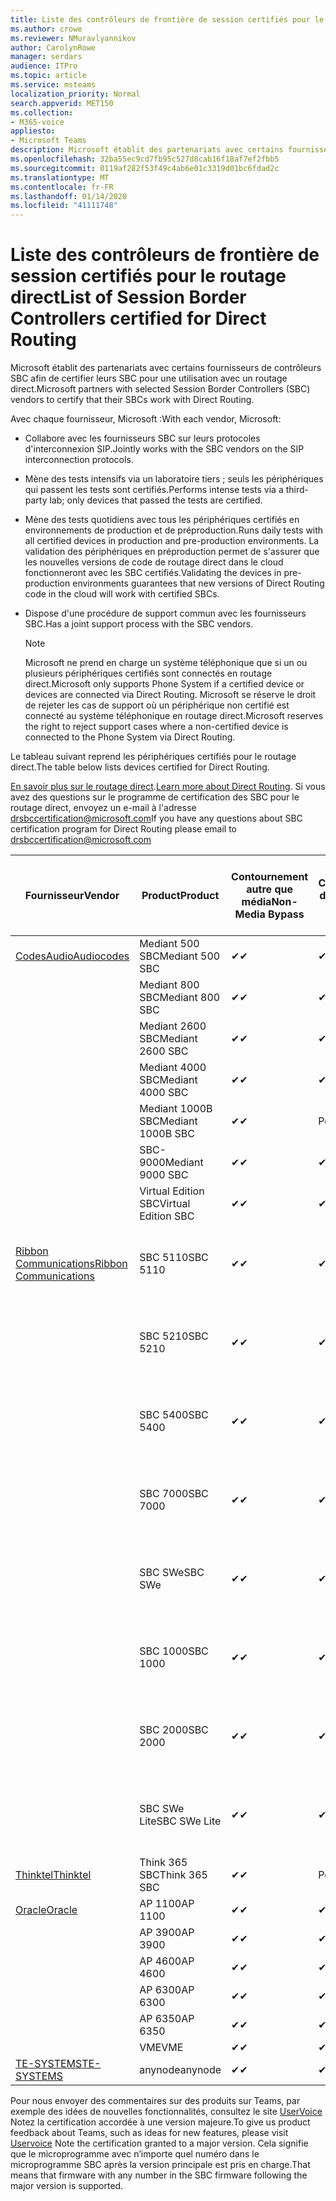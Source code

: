 ```yaml
---
title: Liste des contrôleurs de frontière de session certifiés pour le routage direct
ms.author: crowe
ms.reviewer: NMuravlyannikov
author: CarolynRowe
manager: serdars
audience: ITPro
ms.topic: article
ms.service: msteams
localization_priority: Normal
search.appverid: MET150
ms.collection:
- M365-voice
appliesto:
- Microsoft Teams
description: Microsoft établit des partenariats avec certains fournisseurs de contrôleurs SBC afin de certifier que leurs produits fonctionnent avec un routage direct.
ms.openlocfilehash: 32ba55ec9cd7fb95c527d8cab16f18af7ef2fbb5
ms.sourcegitcommit: 0119af282f53f49c4ab6e01c3319d01bc6fdad2c
ms.translationtype: MT
ms.contentlocale: fr-FR
ms.lasthandoff: 01/14/2020
ms.locfileid: "41111748"
---
```

# <a name="list-of-session-border-controllers-certified-for-direct-routing"></a><span data-ttu-id="8aa41-103">Liste des contrôleurs de frontière de session certifiés pour le routage direct</span><span class="sxs-lookup"><span data-stu-id="8aa41-103">List of Session Border Controllers certified for Direct Routing</span></span>

<span data-ttu-id="8aa41-104">Microsoft établit des partenariats avec certains fournisseurs de contrôleurs SBC afin de certifier leurs SBC pour une utilisation avec un routage direct.</span><span class="sxs-lookup"><span data-stu-id="8aa41-104">Microsoft partners with selected Session Border Controllers (SBC) vendors to certify that their SBCs work with Direct Routing.</span></span> 

<span data-ttu-id="8aa41-105">Avec chaque fournisseur, Microsoft :</span><span class="sxs-lookup"><span data-stu-id="8aa41-105">With each vendor, Microsoft:</span></span> 

- <span data-ttu-id="8aa41-106">Collabore avec les fournisseurs SBC sur leurs protocoles d'interconnexion SIP.</span><span class="sxs-lookup"><span data-stu-id="8aa41-106">Jointly works with the SBC vendors on the SIP interconnection protocols.</span></span>
- <span data-ttu-id="8aa41-107">Mène des tests intensifs via un laboratoire tiers ; seuls les périphériques qui passent les tests sont certifiés.</span><span class="sxs-lookup"><span data-stu-id="8aa41-107">Performs intense tests via a third-party lab; only devices that passed the tests are certified.</span></span> 
- <span data-ttu-id="8aa41-108">Mène des tests quotidiens avec tous les périphériques certifiés en environnements de production et de préproduction.</span><span class="sxs-lookup"><span data-stu-id="8aa41-108">Runs daily tests with all certified devices in production and pre-production environments.</span></span> <span data-ttu-id="8aa41-109">La validation des périphériques en préproduction permet de s'assurer que les nouvelles versions de code de routage direct dans le cloud fonctionneront avec les SBC certifiés.</span><span class="sxs-lookup"><span data-stu-id="8aa41-109">Validating the devices in pre-production environments guarantees that new versions of Direct Routing code in the cloud will work with certified SBCs.</span></span> 
- <span data-ttu-id="8aa41-110">Dispose d'une procédure de support commun avec les fournisseurs SBC.</span><span class="sxs-lookup"><span data-stu-id="8aa41-110">Has a joint support process with the SBC vendors.</span></span>


  > [!NOTE]
  > <span data-ttu-id="8aa41-111">Microsoft ne prend en charge un système téléphonique que si un ou plusieurs périphériques certifiés sont connectés en routage direct.</span><span class="sxs-lookup"><span data-stu-id="8aa41-111">Microsoft only supports Phone System if a certified device or devices are connected via Direct Routing.</span></span> <span data-ttu-id="8aa41-112">Microsoft se réserve le droit de rejeter les cas de support où un périphérique non certifié est connecté au système téléphonique en routage direct.</span><span class="sxs-lookup"><span data-stu-id="8aa41-112">Microsoft reserves the right to reject support cases where a non-certified device is connected to the Phone System via Direct Routing.</span></span> 

<span data-ttu-id="8aa41-113">Le tableau suivant reprend les périphériques certifiés pour le routage direct.</span><span class="sxs-lookup"><span data-stu-id="8aa41-113">The table below lists devices certified for Direct Routing.</span></span> 

<span data-ttu-id="8aa41-114">[En savoir plus sur le routage direct](https://aka.ms/dr).</span><span class="sxs-lookup"><span data-stu-id="8aa41-114">[Learn more about Direct Routing](https://aka.ms/dr).</span></span> <span data-ttu-id="8aa41-115">Si vous avez des questions sur le programme de certification des SBC pour le routage direct, envoyez un e-mail à l'adresse drsbccertification@microsoft.com</span><span class="sxs-lookup"><span data-stu-id="8aa41-115">If you have any questions about SBC certification program for Direct Routing please email to drsbccertification@microsoft.com</span></span>


|                                                       <span data-ttu-id="8aa41-116">Fournisseur</span><span class="sxs-lookup"><span data-stu-id="8aa41-116">Vendor</span></span>                                                        |       <span data-ttu-id="8aa41-117">Product</span><span class="sxs-lookup"><span data-stu-id="8aa41-117">Product</span></span>       | <span data-ttu-id="8aa41-118">Contournement autre que média</span><span class="sxs-lookup"><span data-stu-id="8aa41-118">Non-Media Bypass</span></span> | <span data-ttu-id="8aa41-119">Contournement de média</span><span class="sxs-lookup"><span data-stu-id="8aa41-119">Media Bypass</span></span> | <span data-ttu-id="8aa41-120">Version du logiciel</span><span class="sxs-lookup"><span data-stu-id="8aa41-120">Software Version</span></span> | <span data-ttu-id="8aa41-121">Vaidated avec les fournisseurs E911</span><span class="sxs-lookup"><span data-stu-id="8aa41-121">Vaidated with E911 providers</span></span> | <span data-ttu-id="8aa41-122">ELIN compatible</span><span class="sxs-lookup"><span data-stu-id="8aa41-122">ELIN capable</span></span>
|---------------------------------------------------------------------------------------------------------------------|---------------------|------------------|--------------|------------------|-----------------|------------------|
| [<span data-ttu-id="8aa41-123">CodesAudio</span><span class="sxs-lookup"><span data-stu-id="8aa41-123">Audiocodes</span></span>](https://www.audiocodes.com/solutions-products/products/products-for-microsoft-365/direct-routing-for-microsoft-teams) |   <span data-ttu-id="8aa41-124">Mediant 500 SBC</span><span class="sxs-lookup"><span data-stu-id="8aa41-124">Mediant 500 SBC</span></span>   |     <span data-ttu-id="8aa41-125">&#10004;</span><span class="sxs-lookup"><span data-stu-id="8aa41-125">&#10004;</span></span>     |   <span data-ttu-id="8aa41-126">&#10004;</span><span class="sxs-lookup"><span data-stu-id="8aa41-126">&#10004;</span></span>    |  <span data-ttu-id="8aa41-127">7.20 a. 250</span><span class="sxs-lookup"><span data-stu-id="8aa41-127">7.20A.250</span></span>   |
|                                                                                                                     |   <span data-ttu-id="8aa41-128">Mediant 800 SBC</span><span class="sxs-lookup"><span data-stu-id="8aa41-128">Mediant 800 SBC</span></span>   |     <span data-ttu-id="8aa41-129">&#10004;</span><span class="sxs-lookup"><span data-stu-id="8aa41-129">&#10004;</span></span>     |   <span data-ttu-id="8aa41-130">&#10004;</span><span class="sxs-lookup"><span data-stu-id="8aa41-130">&#10004;</span></span>     |  <span data-ttu-id="8aa41-131">7.20 a. 250</span><span class="sxs-lookup"><span data-stu-id="8aa41-131">7.20A.250</span></span>   |    |    |
|                                                                                                                     |  <span data-ttu-id="8aa41-132">Mediant 2600 SBC</span><span class="sxs-lookup"><span data-stu-id="8aa41-132">Mediant 2600 SBC</span></span>   |     <span data-ttu-id="8aa41-133">&#10004;</span><span class="sxs-lookup"><span data-stu-id="8aa41-133">&#10004;</span></span>     |   <span data-ttu-id="8aa41-134">&#10004;</span><span class="sxs-lookup"><span data-stu-id="8aa41-134">&#10004;</span></span>    |  <span data-ttu-id="8aa41-135">7.20 a. 250</span><span class="sxs-lookup"><span data-stu-id="8aa41-135">7.20A.250</span></span>   |     |    |    
|                                                                                                                     |  <span data-ttu-id="8aa41-136">Mediant 4000 SBC</span><span class="sxs-lookup"><span data-stu-id="8aa41-136">Mediant 4000 SBC</span></span>   |     <span data-ttu-id="8aa41-137">&#10004;</span><span class="sxs-lookup"><span data-stu-id="8aa41-137">&#10004;</span></span>     |   <span data-ttu-id="8aa41-138">&#10004;</span><span class="sxs-lookup"><span data-stu-id="8aa41-138">&#10004;</span></span>     |  <span data-ttu-id="8aa41-139">7.20 a. 250</span><span class="sxs-lookup"><span data-stu-id="8aa41-139">7.20A.250</span></span>   |     |    |    
|                                                                                                                     | <span data-ttu-id="8aa41-140">Mediant 1000B SBC</span><span class="sxs-lookup"><span data-stu-id="8aa41-140">Mediant 1000B  SBC</span></span>  |     <span data-ttu-id="8aa41-141">&#10004;</span><span class="sxs-lookup"><span data-stu-id="8aa41-141">&#10004;</span></span>     |   <span data-ttu-id="8aa41-142">Pending</span><span class="sxs-lookup"><span data-stu-id="8aa41-142">Pending</span></span>     |  <span data-ttu-id="8aa41-143">7.20 a. 250</span><span class="sxs-lookup"><span data-stu-id="8aa41-143">7.20A.250</span></span>  |    |    |    
|                                                                                                                     | <span data-ttu-id="8aa41-144">SBC-9000</span><span class="sxs-lookup"><span data-stu-id="8aa41-144">Mediant 9000  SBC</span></span>  |     <span data-ttu-id="8aa41-145">&#10004;</span><span class="sxs-lookup"><span data-stu-id="8aa41-145">&#10004;</span></span>     |   <span data-ttu-id="8aa41-146">&#10004;</span><span class="sxs-lookup"><span data-stu-id="8aa41-146">&#10004;</span></span>     |  <span data-ttu-id="8aa41-147">7.20 a. 250</span><span class="sxs-lookup"><span data-stu-id="8aa41-147">7.20A.250</span></span>   |    |    |                                                                       
|                                                                                                                     | <span data-ttu-id="8aa41-148">Virtual Edition SBC</span><span class="sxs-lookup"><span data-stu-id="8aa41-148">Virtual Edition SBC</span></span> |     <span data-ttu-id="8aa41-149">&#10004;</span><span class="sxs-lookup"><span data-stu-id="8aa41-149">&#10004;</span></span>     |   <span data-ttu-id="8aa41-150">&#10004;</span><span class="sxs-lookup"><span data-stu-id="8aa41-150">&#10004;</span></span>     |  <span data-ttu-id="8aa41-151">7.20 a. 250</span><span class="sxs-lookup"><span data-stu-id="8aa41-151">7.20A.250</span></span> |    |    |    
|  [<span data-ttu-id="8aa41-152">Ribbon Communications</span><span class="sxs-lookup"><span data-stu-id="8aa41-152">Ribbon Communications</span></span>](https://ribboncommunications.com/solutions/enterprise-solutions/microsoft-skype-business)  |      <span data-ttu-id="8aa41-153">SBC 5110</span><span class="sxs-lookup"><span data-stu-id="8aa41-153">SBC 5110</span></span>       |     <span data-ttu-id="8aa41-154">&#10004;</span><span class="sxs-lookup"><span data-stu-id="8aa41-154">&#10004;</span></span>     |   <span data-ttu-id="8aa41-155">&#10004;</span><span class="sxs-lookup"><span data-stu-id="8aa41-155">&#10004;</span></span>    |       <span data-ttu-id="8aa41-156">V 7.2</span><span class="sxs-lookup"><span data-stu-id="8aa41-156">V7.2</span></span>       |  <span data-ttu-id="8aa41-157">Intrado ERS</span><span class="sxs-lookup"><span data-stu-id="8aa41-157">Intrado ERS</span></span> <br><span data-ttu-id="8aa41-158">Intrado EGW</span><span class="sxs-lookup"><span data-stu-id="8aa41-158">Intrado EGW</span></span> |   <span data-ttu-id="8aa41-159">Non</span><span class="sxs-lookup"><span data-stu-id="8aa41-159">No</span></span> |    
|                                                                                                                     |      <span data-ttu-id="8aa41-160">SBC 5210</span><span class="sxs-lookup"><span data-stu-id="8aa41-160">SBC 5210</span></span>       |     <span data-ttu-id="8aa41-161">&#10004;</span><span class="sxs-lookup"><span data-stu-id="8aa41-161">&#10004;</span></span>     |  <span data-ttu-id="8aa41-162">&#10004;</span><span class="sxs-lookup"><span data-stu-id="8aa41-162">&#10004;</span></span>    |       <span data-ttu-id="8aa41-163">V 7.2</span><span class="sxs-lookup"><span data-stu-id="8aa41-163">V7.2</span></span>       |   <span data-ttu-id="8aa41-164">Intrado ERS</span><span class="sxs-lookup"><span data-stu-id="8aa41-164">Intrado ERS</span></span> <br><span data-ttu-id="8aa41-165">Intrado EGW</span><span class="sxs-lookup"><span data-stu-id="8aa41-165">Intrado EGW</span></span>  | <span data-ttu-id="8aa41-166">Non</span><span class="sxs-lookup"><span data-stu-id="8aa41-166">No</span></span>   |    
|                                                                                                                     |      <span data-ttu-id="8aa41-167">SBC 5400</span><span class="sxs-lookup"><span data-stu-id="8aa41-167">SBC 5400</span></span>       |     <span data-ttu-id="8aa41-168">&#10004;</span><span class="sxs-lookup"><span data-stu-id="8aa41-168">&#10004;</span></span>     |   <span data-ttu-id="8aa41-169">&#10004;</span><span class="sxs-lookup"><span data-stu-id="8aa41-169">&#10004;</span></span>   |       <span data-ttu-id="8aa41-170">V 7.2</span><span class="sxs-lookup"><span data-stu-id="8aa41-170">V7.2</span></span>       |  <span data-ttu-id="8aa41-171">Intrado ERS</span><span class="sxs-lookup"><span data-stu-id="8aa41-171">Intrado ERS</span></span> <br><span data-ttu-id="8aa41-172">Intrado EGW</span><span class="sxs-lookup"><span data-stu-id="8aa41-172">Intrado EGW</span></span>    |<span data-ttu-id="8aa41-173">Non</span><span class="sxs-lookup"><span data-stu-id="8aa41-173">No</span></span>|    
|                                                                                                                     |      <span data-ttu-id="8aa41-174">SBC 7000</span><span class="sxs-lookup"><span data-stu-id="8aa41-174">SBC 7000</span></span>       |     <span data-ttu-id="8aa41-175">&#10004;</span><span class="sxs-lookup"><span data-stu-id="8aa41-175">&#10004;</span></span>     |   <span data-ttu-id="8aa41-176">&#10004;</span><span class="sxs-lookup"><span data-stu-id="8aa41-176">&#10004;</span></span>    |       <span data-ttu-id="8aa41-177">V 7.2</span><span class="sxs-lookup"><span data-stu-id="8aa41-177">V7.2</span></span>       |   <span data-ttu-id="8aa41-178">Intrado ERS</span><span class="sxs-lookup"><span data-stu-id="8aa41-178">Intrado ERS</span></span> <br><span data-ttu-id="8aa41-179">Intrado EGW</span><span class="sxs-lookup"><span data-stu-id="8aa41-179">Intrado EGW</span></span>  |  <span data-ttu-id="8aa41-180">Non</span><span class="sxs-lookup"><span data-stu-id="8aa41-180">No</span></span>  |    
|                                                                                                                     |       <span data-ttu-id="8aa41-181">SBC SWe</span><span class="sxs-lookup"><span data-stu-id="8aa41-181">SBC SWe</span></span>       |     <span data-ttu-id="8aa41-182">&#10004;</span><span class="sxs-lookup"><span data-stu-id="8aa41-182">&#10004;</span></span>     |   <span data-ttu-id="8aa41-183">&#10004;</span><span class="sxs-lookup"><span data-stu-id="8aa41-183">&#10004;</span></span>   |       <span data-ttu-id="8aa41-184">V 7.2</span><span class="sxs-lookup"><span data-stu-id="8aa41-184">V7.2</span></span>       |   <span data-ttu-id="8aa41-185">Intrado ERS</span><span class="sxs-lookup"><span data-stu-id="8aa41-185">Intrado ERS</span></span> <br><span data-ttu-id="8aa41-186">Intrado EGW</span><span class="sxs-lookup"><span data-stu-id="8aa41-186">Intrado EGW</span></span> |   <span data-ttu-id="8aa41-187">Non</span><span class="sxs-lookup"><span data-stu-id="8aa41-187">No</span></span> |    
|                                                                                                                     |      <span data-ttu-id="8aa41-188">SBC 1000</span><span class="sxs-lookup"><span data-stu-id="8aa41-188">SBC 1000</span></span>       |     <span data-ttu-id="8aa41-189">&#10004;</span><span class="sxs-lookup"><span data-stu-id="8aa41-189">&#10004;</span></span>     |   <span data-ttu-id="8aa41-190">&#10004;</span><span class="sxs-lookup"><span data-stu-id="8aa41-190">&#10004;</span></span>    |      <span data-ttu-id="8aa41-191">v8.0.1</span><span class="sxs-lookup"><span data-stu-id="8aa41-191">v8.0.1</span></span>     |  <span data-ttu-id="8aa41-192">Intrado ERS</span><span class="sxs-lookup"><span data-stu-id="8aa41-192">Intrado ERS</span></span> <br><span data-ttu-id="8aa41-193">Intrado EGW</span><span class="sxs-lookup"><span data-stu-id="8aa41-193">Intrado EGW</span></span>   |  <span data-ttu-id="8aa41-194">Pending</span><span class="sxs-lookup"><span data-stu-id="8aa41-194">Pending</span></span>  |    
|                                                                                                                     |      <span data-ttu-id="8aa41-195">SBC 2000</span><span class="sxs-lookup"><span data-stu-id="8aa41-195">SBC 2000</span></span>       |     <span data-ttu-id="8aa41-196">&#10004;</span><span class="sxs-lookup"><span data-stu-id="8aa41-196">&#10004;</span></span>     |   <span data-ttu-id="8aa41-197">&#10004;</span><span class="sxs-lookup"><span data-stu-id="8aa41-197">&#10004;</span></span>   |     <span data-ttu-id="8aa41-198">v8.0.1</span><span class="sxs-lookup"><span data-stu-id="8aa41-198">v8.0.1</span></span>     |  <span data-ttu-id="8aa41-199">Intrado ERS</span><span class="sxs-lookup"><span data-stu-id="8aa41-199">Intrado ERS</span></span> <br><span data-ttu-id="8aa41-200">Intrado EGW</span><span class="sxs-lookup"><span data-stu-id="8aa41-200">Intrado EGW</span></span>  |  <span data-ttu-id="8aa41-201">Pending</span><span class="sxs-lookup"><span data-stu-id="8aa41-201">Pending</span></span>  |    
|                                                                                                                     |    <span data-ttu-id="8aa41-202">SBC SWe Lite</span><span class="sxs-lookup"><span data-stu-id="8aa41-202">SBC SWe Lite</span></span>     |     <span data-ttu-id="8aa41-203">&#10004;</span><span class="sxs-lookup"><span data-stu-id="8aa41-203">&#10004;</span></span>     |  <span data-ttu-id="8aa41-204">&#10004;</span><span class="sxs-lookup"><span data-stu-id="8aa41-204">&#10004;</span></span>    |      <span data-ttu-id="8aa41-205">v8.0.1</span><span class="sxs-lookup"><span data-stu-id="8aa41-205">v8.0.1</span></span>    |  <span data-ttu-id="8aa41-206">Intrado ERS</span><span class="sxs-lookup"><span data-stu-id="8aa41-206">Intrado ERS</span></span> <br><span data-ttu-id="8aa41-207">Intrado EGW</span><span class="sxs-lookup"><span data-stu-id="8aa41-207">Intrado EGW</span></span>   |  <span data-ttu-id="8aa41-208">Pending</span><span class="sxs-lookup"><span data-stu-id="8aa41-208">Pending</span></span>  |    
|                     [<span data-ttu-id="8aa41-209">Thinktel</span><span class="sxs-lookup"><span data-stu-id="8aa41-209">Thinktel</span></span>](https://www.thinktel.ca/services/think-365/think-365-overview/)                      |    <span data-ttu-id="8aa41-210">Think 365 SBC</span><span class="sxs-lookup"><span data-stu-id="8aa41-210">Think 365 SBC</span></span>    |     <span data-ttu-id="8aa41-211">&#10004;</span><span class="sxs-lookup"><span data-stu-id="8aa41-211">&#10004;</span></span>     |   <span data-ttu-id="8aa41-212">Pending</span><span class="sxs-lookup"><span data-stu-id="8aa41-212">Pending</span></span>    |       <span data-ttu-id="8aa41-213">V1.4</span><span class="sxs-lookup"><span data-stu-id="8aa41-213">V1.4</span></span>       |     |    |    
|                     [<span data-ttu-id="8aa41-214">Oracle</span><span class="sxs-lookup"><span data-stu-id="8aa41-214">Oracle</span></span>](https://www.oracle.com/industries/communications/enterprise-session-border-controller/microsoft.html)                      |    <span data-ttu-id="8aa41-215">AP 1100</span><span class="sxs-lookup"><span data-stu-id="8aa41-215">AP 1100</span></span>      |    <span data-ttu-id="8aa41-216">&#10004;</span><span class="sxs-lookup"><span data-stu-id="8aa41-216">&#10004;</span></span>     |    <span data-ttu-id="8aa41-217">&#10004;</span><span class="sxs-lookup"><span data-stu-id="8aa41-217">&#10004;</span></span>    |   <span data-ttu-id="8aa41-218">8.3.0.0.1</span><span class="sxs-lookup"><span data-stu-id="8aa41-218">8.3.0.0.1</span></span> |    |    |    
|                                                                                                                    |    <span data-ttu-id="8aa41-219">AP 3900</span><span class="sxs-lookup"><span data-stu-id="8aa41-219">AP 3900</span></span>           |    <span data-ttu-id="8aa41-220">&#10004;</span><span class="sxs-lookup"><span data-stu-id="8aa41-220">&#10004;</span></span>     |    <span data-ttu-id="8aa41-221">&#10004;</span><span class="sxs-lookup"><span data-stu-id="8aa41-221">&#10004;</span></span>   |   <span data-ttu-id="8aa41-222">8.3.0.0.1</span><span class="sxs-lookup"><span data-stu-id="8aa41-222">8.3.0.0.1</span></span>  |    |    |    
|                                                                                                                    |      <span data-ttu-id="8aa41-223">AP 4600</span><span class="sxs-lookup"><span data-stu-id="8aa41-223">AP 4600</span></span>         |    <span data-ttu-id="8aa41-224">&#10004;</span><span class="sxs-lookup"><span data-stu-id="8aa41-224">&#10004;</span></span>   |    <span data-ttu-id="8aa41-225">&#10004;</span><span class="sxs-lookup"><span data-stu-id="8aa41-225">&#10004;</span></span>     |     <span data-ttu-id="8aa41-226">8.3.0.0.1</span><span class="sxs-lookup"><span data-stu-id="8aa41-226">8.3.0.0.1</span></span>  |   |    |    
|                                                                                                                    |      <span data-ttu-id="8aa41-227">AP 6300</span><span class="sxs-lookup"><span data-stu-id="8aa41-227">AP 6300</span></span>         |    <span data-ttu-id="8aa41-228">&#10004;</span><span class="sxs-lookup"><span data-stu-id="8aa41-228">&#10004;</span></span>   |    <span data-ttu-id="8aa41-229">&#10004;</span><span class="sxs-lookup"><span data-stu-id="8aa41-229">&#10004;</span></span>     |     <span data-ttu-id="8aa41-230">8.3.0.0.1</span><span class="sxs-lookup"><span data-stu-id="8aa41-230">8.3.0.0.1</span></span>  |   |    |    
|                                                                                                                   |      <span data-ttu-id="8aa41-231">AP 6350</span><span class="sxs-lookup"><span data-stu-id="8aa41-231">AP 6350</span></span>           |    <span data-ttu-id="8aa41-232">&#10004;</span><span class="sxs-lookup"><span data-stu-id="8aa41-232">&#10004;</span></span>   |    <span data-ttu-id="8aa41-233">&#10004;</span><span class="sxs-lookup"><span data-stu-id="8aa41-233">&#10004;</span></span>    |     <span data-ttu-id="8aa41-234">8.3.0.0.1</span><span class="sxs-lookup"><span data-stu-id="8aa41-234">8.3.0.0.1</span></span>  |        |    |                                            
|                                                                                                                    |      <span data-ttu-id="8aa41-235">VME</span><span class="sxs-lookup"><span data-stu-id="8aa41-235">VME</span></span>           |    <span data-ttu-id="8aa41-236">&#10004;</span><span class="sxs-lookup"><span data-stu-id="8aa41-236">&#10004;</span></span>    |    <span data-ttu-id="8aa41-237">&#10004;</span><span class="sxs-lookup"><span data-stu-id="8aa41-237">&#10004;</span></span>    |     <span data-ttu-id="8aa41-238">8.3.0.0.1</span><span class="sxs-lookup"><span data-stu-id="8aa41-238">8.3.0.0.1</span></span>   |    |    |    
|                     [<span data-ttu-id="8aa41-239">TE-SYSTEMS</span><span class="sxs-lookup"><span data-stu-id="8aa41-239">TE-SYSTEMS</span></span>](https://www.anynode.de/anynode-and-microsoft-teams/)                               |     <span data-ttu-id="8aa41-240">anynode</span><span class="sxs-lookup"><span data-stu-id="8aa41-240">anynode</span></span>         |     <span data-ttu-id="8aa41-241">&#10004;</span><span class="sxs-lookup"><span data-stu-id="8aa41-241">&#10004;</span></span>   |  <span data-ttu-id="8aa41-242">&#10004;</span><span class="sxs-lookup"><span data-stu-id="8aa41-242">&#10004;</span></span>   |      <span data-ttu-id="8aa41-243">v3.16.2</span><span class="sxs-lookup"><span data-stu-id="8aa41-243">v3.16.2</span></span>      |     |    |    

<span data-ttu-id="8aa41-244">Pour nous envoyer des commentaires sur des produits sur Teams, par exemple des idées de nouvelles fonctionnalités, consultez le site [UserVoice](https://microsoftteams.uservoice.com) Notez la certification accordée à une version majeure.</span><span class="sxs-lookup"><span data-stu-id="8aa41-244">To give us product feedback about Teams, such as ideas for new features, please visit [Uservoice](https://microsoftteams.uservoice.com) Note the certification granted to a major version.</span></span> <span data-ttu-id="8aa41-245">Cela signifie que le microprogramme avec n’importe quel numéro dans le microprogramme SBC après la version principale est pris en charge.</span><span class="sxs-lookup"><span data-stu-id="8aa41-245">That means that firmware with any number in the SBC firmware following the major version is supported.</span></span>
